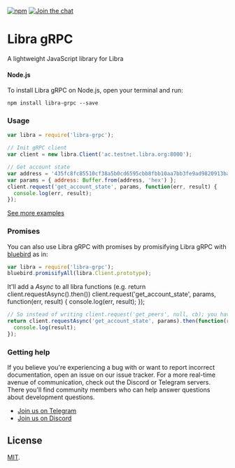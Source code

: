 [![npm](https://img.shields.io/npm/v/libra-grpc.svg)](https://www.npmjs.com/package/libra-grpc)
[![Join the chat](https://img.shields.io/discord/590507340399116288.svg)](https://discord.gg/XyS25F6)

# Libra gRPC

A lightweight JavaScript library for Libra

#### Node.js
To install Libra gRPC on Node.js, open your terminal and run:
```
npm install libra-grpc --save
```

### Usage
```js
var libra = require('libra-grpc');

// Init gRPC client
var client = new libra.Client('ac.testnet.libra.org:8000');

// Get account state
var address = '435fc8fc85510cf38a5b0cd6595cbb8fbb10aa7bb3fe9ad9820913ba867f79d4';
var params = { address: Buffer.from(address, 'hex') };
client.request('get_account_state', params, function(err, result) {
  console.log(err, result);
});
```
[See more examples](/test/test.js)

### Promises

You can also use Libra gRPC with promises by promisifying Libra gRPC with
[bluebird](https://github.com/petkaantonov/bluebird) as in:

```js
var libra = require('libra-grpc');
bluebird.promisifyAll(libra.Client.prototype);
```

It'll add a *Async* to all libra functions (e.g. return client.requestAsync().then())
client.request('get_account_state', params, function(err, result) {
  console.log(err, result);
});
```js
// So instead of writing client.request('get_peers', null, cb); you have to write:
return client.requestAsync('get_account_state', params).then(function(result) {
  console.log(result);
});
```

### Getting help

If you believe you're experiencing a bug with or want to report incorrect documentation, open an issue on our issue tracker. For a more real-time avenue of communication, check out the Discord or Telegram servers. There you'll find community members who can help answer questions about development questions.

* [Join us on Telegram](https://t.me/joinchat/DAQb4RSNpqEok3p-QdmaKQ)
* [Join us on Discord](https://discord.gg/XyS25F6)

## License

[MIT](LICENSE).
